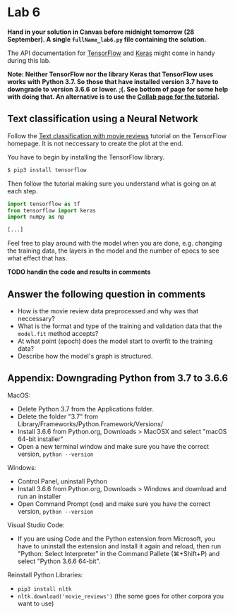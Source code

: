 # Lab 6

**Hand in your solution in Canvas before midnight tomorrow (28 September). A single `fullName_lab6.py` file containing the solution.**

The API documentation for [TensorFlow](https://www.tensorflow.org/) and [Keras](https://keras.io/) might come in handy during this lab.

__Note: Neither TensorFlow nor the library Keras that TensorFlow uses works with Python 3.7. So those that have installed version 3.7 have to downgrade to version 3.6.6 or lower. ;(. See bottom of page for some help with doing that. An alternative is to use the [Collab page for the tutorial](https://colab.research.google.com/github/tensorflow/docs/blob/master/site/en/tutorials/keras/basic_text_classification.ipynb).__

## Text classification using a Neural Network

Follow the [Text classification with movie reviews](https://www.tensorflow.org/tutorials/keras/basic_text_classification) tutorial on the TensorFlow homepage. It is not neccessary to create the plot at the end.

You have to begin by installing the TensorFlow library.

```python
$ pip3 install tensorflow
```

Then follow the tutorial making sure you understand what is going on at each step.

```python
import tensorflow as tf
from tensorflow import keras
import numpy as np

[...]
```

Feel free to play around with the model when you are done, e.g. changing the training data, the layers in the model and the number of epocs to see what effect that has.

**TODO handin the code and results in comments**

## Answer the following question in comments

* How is the movie review data preprocessed and why was that neccessary?
* What is the format and type of the training and validation data that the `model.fit` method accepts?
* At what point (epoch) does the model start to overfit to the training data?
* Describe how the model's graph is structured.

## Appendix: Downgrading Python from 3.7 to 3.6.6

MacOS:
* Delete Python 3.7 from the Applications folder.
* Delete the folder "3.7" from Library/Frameworks/Python.Framework/Versions/
* Install 3.6.6 from Python.org, Downloads > MacOSX  and select "macOS 64-bit installer"
* Open a new terminal window and make sure you have the correct version, `python --version`

Windows:
* Control Panel, uninstall Python
* Install 3.6.6 from Python.org, Downloads > Windows and download and run an installer
* Open Command Prompt (`cmd`) and make sure you have the correct version, `python --version`

Visual Studio Code:
* If you are using Code and the Python extension from Microsoft, you have to uninstall the extension and install it again and reload, then run "Python: Select Interpreter" in the Command Pallete (⌘+Shift+P) and select "Python 3.6.6 64-bit".

Reinstall Python Libraries:
* `pip3 install nltk`
* `nltk.download('movie_reviews')` (the some goes for other corpora you want to use)
